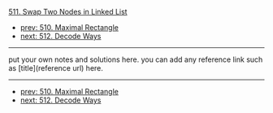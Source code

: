[511. Swap Two Nodes in Linked List](http://www.lintcode.com/problem/swap-two-nodes-in-linked-list)

- [prev: 510. Maximal Rectangle](510-maximal-rectangle.md)
- [next: 512. Decode Ways](512-decode-ways.md)

---

put your own notes and solutions here.
you can add any reference link such as [title](reference url) here.

---

- [prev: 510. Maximal Rectangle](510-maximal-rectangle.md)
- [next: 512. Decode Ways](512-decode-ways.md)
